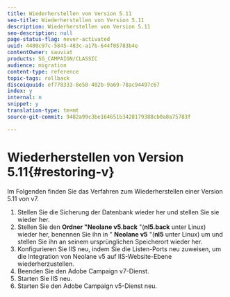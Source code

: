 ```yaml
---
title: Wiederherstellen von Version 5.11
seo-title: Wiederherstellen von Version 5.11
description: Wiederherstellen von Version 5.11
seo-description: null
page-status-flag: never-activated
uuid: 4480c97c-5845-483c-a17b-644f05783b4e
contentOwner: sauviat
products: SG_CAMPAIGN/CLASSIC
audience: migration
content-type: reference
topic-tags: rollback
discoiquuid: ef778333-8e50-402b-9a69-78ac94497c67
index: y
internal: n
snippet: y
translation-type: tm+mt
source-git-commit: 9482a99c3be164651b3428179388cb0a8a75783f

---
```



# Wiederherstellen von Version 5.11{#restoring-v}

Im Folgenden finden Sie das Verfahren zum Wiederherstellen einer Version 5.11 von v7.

1. Stellen Sie die Sicherung der Datenbank wieder her und stellen Sie sie wieder her.
1. Stellen Sie den **Ordner &quot;Neolane v5.back** &quot;(**nl5.back** unter Linux) wieder her, benennen Sie ihn in &quot; **Neolane v5** &quot;(**nl5** unter Linux) um und stellen Sie ihn an seinem ursprünglichen Speicherort wieder her.
1. Konfigurieren Sie IIS neu, indem Sie die Listen-Ports neu zuweisen, um die Integration von Neolane v5 auf IIS-Website-Ebene wiederherzustellen.
1. Beenden Sie den Adobe Campaign v7-Dienst.
1. Starten Sie IIS neu.
1. Starten Sie den Adobe Campaign v5-Dienst neu.

